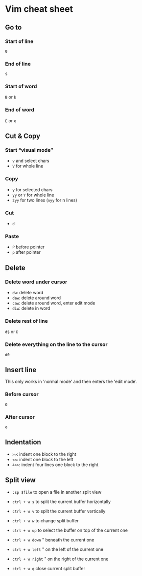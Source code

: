 # Vim cheat sheet

## Go to
### Start of line
`0`

### End of line
`$`

### Start of word
`B` or `b`

### End of word
`E` or `e`

## Cut & Copy
### Start “visual mode”
* `v` and select chars
* `V` for whole line

### Copy
* `y` for selected chars
* `yy` or `Y` for whole line
* `2yy` for two lines (`nyy` for n lines)

### Cut
* `d`

### Paste
* `P` before pointer
* `p` after pointer

## Delete
### Delete word under cursor
* `dw`: delete word
* `daw`: delete around word 
* `caw`: delete around word, enter edit mode
* `diw`: delete in word

### Delete rest of line
`d$` or `D`

### Delete everything on the line to the cursor
`d0`

## Insert line
This only works in 'normal mode' and then enters the 'edit mode'.

### Before cursor
`O`

### After cursor
`o`

## Indentation
* `>>`: indent one block to the right
* `<<`: indent one block to the left
* `4>>`: indent four lines one block to the right

## Split view
* `:sp $file` to open a file in another split view
* `ctrl + w s` to split the current buffer horizontally
* `ctrl + w v` to split the current buffer vertically

* `ctrl + w w` to change split buffer
* `ctrl + w up` to select the buffer on top of the current one
* `ctrl + w down` " beneath the current one
* `ctrl + w left` " on the left of the current one
* `ctrl + w right` " on the right of the current one

* `ctrl + w q` close current split buffer
